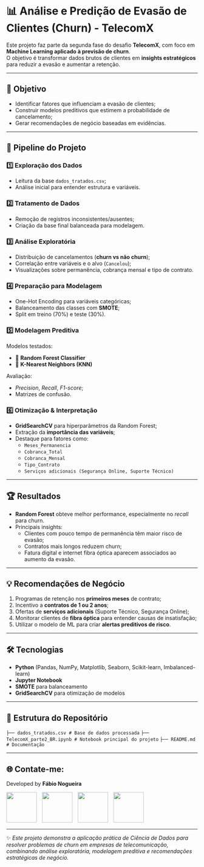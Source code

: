 # 📊 Análise e Predição de Evasão de Clientes (Churn) - TelecomX

Este projeto faz parte da segunda fase do desafio **TelecomX**, com foco em **Machine Learning aplicado à previsão de churn**.  
O objetivo é transformar dados brutos de clientes em **insights estratégicos** para reduzir a evasão e aumentar a retenção.

---

## 🎯 Objetivo
- Identificar fatores que influenciam a evasão de clientes;
- Construir modelos preditivos que estimem a probabilidade de cancelamento;
- Gerar recomendações de negócio baseadas em evidências.

---

## 🔎 Pipeline do Projeto

### 1️⃣ Exploração dos Dados
- Leitura da base `dados_tratados.csv`;
- Análise inicial para entender estrutura e variáveis.

### 2️⃣ Tratamento de Dados
- Remoção de registros inconsistentes/ausentes;
- Criação da base final balanceada para modelagem.

### 3️⃣ Análise Exploratória
- Distribuição de cancelamentos (**churn vs não churn**);
- Correlação entre variáveis e o alvo (`Cancelou`);
- Visualizações sobre permanência, cobrança mensal e tipo de contrato.

### 4️⃣ Preparação para Modelagem
- One-Hot Encoding para variáveis categóricas;
- Balanceamento das classes com **SMOTE**;
- Split em treino (70%) e teste (30%).

### 5️⃣ Modelagem Preditiva
Modelos testados:
- 🌲 **Random Forest Classifier**
- 👥 **K-Nearest Neighbors (KNN)**

Avaliação:
- *Precision*, *Recall*, *F1-score*;
- Matrizes de confusão.

### 6️⃣ Otimização & Interpretação
- **GridSearchCV** para hiperparâmetros da Random Forest;
- Extração da **importância das variáveis**;
- Destaque para fatores como:
  - `Meses_Permanencia`
  - `Cobranca_Total`
  - `Cobranca_Mensal`
  - `Tipo_Contrato`
  - `Serviços adicionais (Segurança Online, Suporte Técnico)`

---

## 🏆 Resultados
- **Random Forest** obteve melhor performance, especialmente no *recall* para churn.
- Principais insights:
  - Clientes com pouco tempo de permanência têm maior risco de evasão;
  - Contratos mais longos reduzem churn;
  - Fatura digital e internet fibra óptica aparecem associados ao aumento da evasão.

---

## 💡 Recomendações de Negócio
1. Programas de retenção nos **primeiros meses** de contrato;
2. Incentivo a **contratos de 1 ou 2 anos**;
3. Ofertas de **serviços adicionais** (Suporte Técnico, Segurança Online);
4. Monitorar clientes de **fibra óptica** para entender causas de insatisfação;
5. Utilizar o modelo de ML para criar **alertas preditivos de risco**.

---

## 🛠️ Tecnologias
- **Python** (Pandas, NumPy, Matplotlib, Seaborn, Scikit-learn, Imbalanced-learn)
- **Jupyter Notebook**
- **SMOTE** para balanceamento
- **GridSearchCV** para otimização de modelos

---

## 📂 Estrutura do Repositório
``├── dados_tratados.csv # Base de dados processada``
``├── TelecomX_parte2_BR.ipynb # Notebook principal do projeto``
``├── README.md # Documentação``


---

<!-- Início da seção "Contato" -->
<h2>🌐 Contate-me: </h2>
<div>
  <p>Developed by <b>Fábio Nogueira</b></p>
</div>
<p>
<a href="https://www.linkedin.com/in/faanogueira/" target="_blank"><img style="padding-right: 10px;" src="https://img.icons8.com/?size=100&id=13930&format=png&color=000000" target="_blank" width="80"></a>
<a href="https://github.com/faanogueira" target="_blank"><img style="padding-right: 10px;" src="https://img.icons8.com/?size=100&id=AZOZNnY73haj&format=png&color=000000" target="_blank" width="80"></a>
<a href="https://api.whatsapp.com/send?phone=5571983937557" target="_blank"><img style="padding-right: 10px;" src="https://img.icons8.com/?size=100&id=16713&format=png&color=000000" target="_blank" width="80"></a>
<a href="mailto:faanogueira@gmail.com"><img style="padding-right: 10px;" src="https://img.icons8.com/?size=100&id=P7UIlhbpWzZm&format=png&color=000000" target="_blank" width="80"></a> 
</p>
<!-- Fim da seção "Contato" -->

---

✨ *Este projeto demonstra a aplicação prática de Ciência de Dados para resolver problemas de churn em empresas de telecomunicação, combinando análise exploratória, modelagem preditiva e recomendações estratégicas de negócio.*
